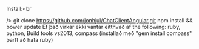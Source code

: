 Install:<br

/>
  git clone https://github.com/jonhjul/ChatClientAngular.git
  npm install && bower update
  Ef það virkar ekki vantar eitthvað af the following: ruby, python, Build tools vs2013,
  compass (installað með "gem install compass" þarft að hafa ruby)
